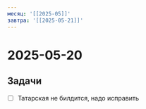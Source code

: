 ```yaml
---
месяц: '[[2025-05]]'
завтра: '[[2025-05-21]]'
---
```


# 2025-05-20

## Задачи

 - [ ] Татарская не билдится, надо исправить
